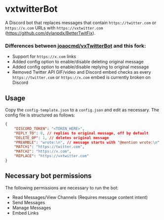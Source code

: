 # vxtwitterBot

A Discord bot that replaces messages that contain `https://twitter.com` or `https://x.com` URLs with `https://vxtwitter.com` (https://github.com/dylanpdx/BetterTwitFix).

### Differences between [joaocmd/vxTwitterBot](https://github.com/joaocmd/vxTwitterBot) and this fork:
* Support for `https://x.com` links
* Added config option to enable/disable deleting original message
* Added config option to enable/disable replying to original message
* Removed Twitter API GIF/video and Discord embed checks as every `https://twitter.com` or `https://x.com` embed is currently broken on Discord

## Usage

Copy the `config-template.json` to a `config.json` and edit as necessary.
The config file is structured as follows:

```json
{
    "DISCORD_TOKEN": "<TOKEN_HERE>",
	"REPLY_TO": 0, // replies to original message, off by default
	"DELETE_OP": 1, // deletes original message
    "PREAMBLE": "wrote:\n", // message starts with "@mention wrote:\n"
    "MATCH1": "https://twitter.com",
	"MATCH2": "https://x.com",
    "REPLACE": "https://vxtwitter.com"
}

```

## Necessary bot permissions

The following permissions are necessary to run the bot:
* Read Messages/View Channels (Requires message content intent)
* Send Messages
* Manage Messages
* Embed Links
